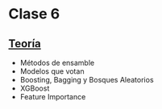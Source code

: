 # Clase 6

## [Teoría](teoria/clase6.pdf)

* Métodos de ensamble
* Modelos que votan
* Boosting, Bagging y Bosques Aleatorios
* XGBoost
* Feature Importance
